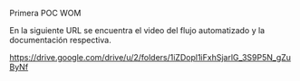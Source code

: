 Primera POC WOM

En la siguiente URL se encuentra el video del flujo automatizado y la documentación respectiva.

https://drive.google.com/drive/u/2/folders/1iZDopl1iFxhSjarlG_3S9P5N_gZuByNf

